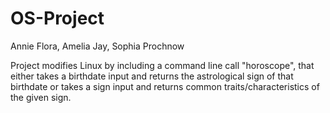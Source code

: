 # OS-Project
Annie Flora, Amelia Jay, Sophia Prochnow

Project modifies Linux by including a command line call "horoscope", that either takes a birthdate input and returns the astrological sign of that birthdate or takes a sign input and returns common traits/characteristics of the given sign.
